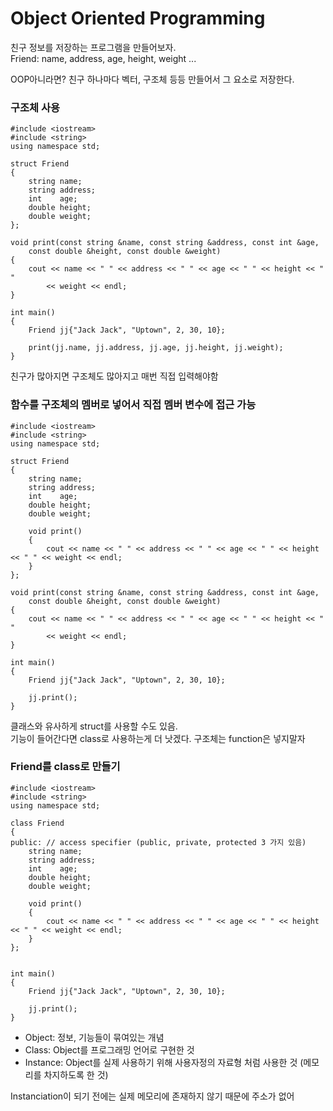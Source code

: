 # Object Oriented Programming

친구 정보를 저장하는 프로그램을 만들어보자.  
Friend: name, address, age, height, weight ...  
  
OOP아니라면? 친구 하나마다 벡터, 구조체 등등 만들어서 그 요소로 저장한다.  
### 구조체 사용
```
#include <iostream>
#include <string>
using namespace std;

struct Friend
{
    string name;
    string address;
    int    age;
    double height;
    double weight;
};

void print(const string &name, const string &address, const int &age,
    const double &height, const double &weight)
{
    cout << name << " " << address << " " << age << " " << height << " "
        << weight << endl;
}

int main()
{
    Friend jj{"Jack Jack", "Uptown", 2, 30, 10};

    print(jj.name, jj.address, jj.age, jj.height, jj.weight);
}

```
친구가 많아지면 구조체도 많아지고 매번 직접 입력해야함  

### 함수를 구조체의 멤버로 넣어서 직접 멤버 변수에  접근 가능

```
#include <iostream>
#include <string>
using namespace std;

struct Friend
{
    string name;
    string address;
    int    age;
    double height;
    double weight;

    void print()
    {
        cout << name << " " << address << " " << age << " " << height << " " << weight << endl;
    }
};

void print(const string &name, const string &address, const int &age,
    const double &height, const double &weight)
{
    cout << name << " " << address << " " << age << " " << height << " "
        << weight << endl;
}

int main()
{
    Friend jj{"Jack Jack", "Uptown", 2, 30, 10};

    jj.print();
}
```
클래스와 유사하게 struct를 사용할 수도 있음.  
기능이 들어간다면 class로 사용하는게 더 낫겠다. 구조체는 function은 넣지말자  


### Friend를 class로 만들기
```
#include <iostream>
#include <string>
using namespace std;

class Friend
{
public: // access specifier (public, private, protected 3 가지 있음)
    string name;
    string address;
    int    age;
    double height;
    double weight;

    void print()
    {
        cout << name << " " << address << " " << age << " " << height << " " << weight << endl;
    }
};


int main()
{
    Friend jj{"Jack Jack", "Uptown", 2, 30, 10};

    jj.print();
}
```
- Object: 정보, 기능들이 묶여있는 개념
- Class: Object를 프로그래밍 언어로 구현한 것
- Instance: Object를 실제 사용하기 위해 사용자정의 자료형 처럼 사용한 것 (메모리를 차지하도록 한 것)

Instanciation이 되기 전에는 실제 메모리에 존재하지 않기 때문에 주소가 없어  